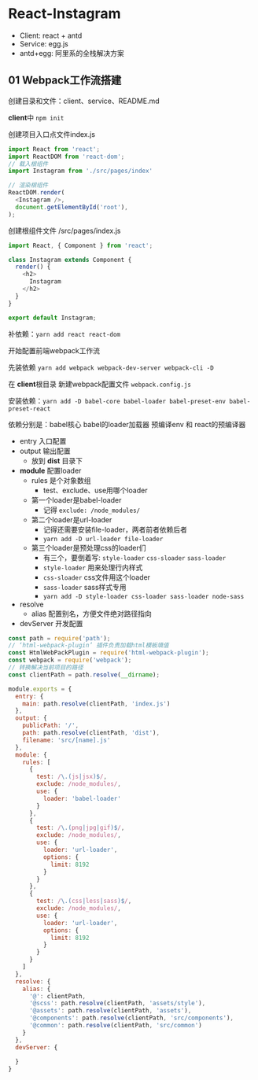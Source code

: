 # React-Instagram

* Client: react + antd
* Service: egg.js
* antd+egg: 阿里系的全栈解决方案

## 01 Webpack工作流搭建

创建目录和文件：client、service、README.md

**client**中 `npm init`

创建项目入口点文件index.js

```js
import React from 'react';
import ReactDOM from 'react-dom';
// 载入根组件
import Instagram from './src/pages/index'

// 渲染根组件
ReactDOM.render(
  <Instagram />,
  document.getElementById('root'),
);
```

创建根组件文件 /src/pages/index.js

```js
import React, { Component } from 'react';

class Instagram extends Component {
  render() {
    <h2>
      Instagram
    </h2>
  }
}

export default Instagram;
```

补依赖：`yarn add react react-dom`

开始配置前端webpack工作流

先装依赖 `yarn add webpack webpack-dev-server webpack-cli -D`

在 **client**根目录 新建webpack配置文件 `webpack.config.js`

安装依赖：`yarn add -D babel-core babel-loader babel-preset-env babel-preset-react`

依赖分别是：babel核心 babel的loader加载器 预编译env 和 react的预编译器

* entry 入口配置
* output 输出配置
    * 放到 **dist** 目录下
* **module** 配置loader
    * rules 是个对象数组
        * test、exclude、use用哪个loader
    * 第一个loader是babel-loader
        * 记得 `exclude: /node_modules/`
    * 第二个loader是url-loader
        * 记得还需要安装file-loader，两者前者依赖后者
        * `yarn add -D url-loader file-loader`
    * 第三个loader是预处理css的loader们
        * 有三个，要倒着写: `style-loader` `css-sloader`  `sass-loader`
        * `style-loader` 用来处理行内样式
        * `css-sloader` css文件用这个loader
        * `sass-loader` sass样式专用
        * `yarn add -D style-loader css-loader sass-loader node-sass`
* resolve
    * alias 配置别名，方便文件绝对路径指向
* devServer 开发配置

```js
const path = require('path');
// ‘html-webpack-plugin’ 插件负责加载html模板填值
const HtmlWebPackPlugin = require('html-webpack-plugin');
const webpack = require('webpack');
// 转换解决当前项目的路径
const clientPath = path.resolve(__dirname);

module.exports = {
  entry: {
    main: path.resolve(clientPath, 'index.js')
  },
  output: {
    publicPath: '/',
    path: path.resolve(clientPath, 'dist'),
    filename: 'src/[name].js'
  },
  module: {
    rules: [
      {
        test: /\.(js|jsx)$/,
        exclude: /node_modules/,
        use: {
          loader: 'babel-loader'
        }
      },
      {
        test: /\.(png|jpg|gif)$/,
        exclude: /node_modules/,
        use: {
          loader: 'url-loader',
          options: {
            limit: 8192
          }
        }
      },
      {
        test: /\.(css|less|sass)$/,
        exclude: /node_modules/,
        use: {
          loader: 'url-loader',
          options: {
            limit: 8192
          }
        }
      }
    ]
  },
  resolve: {
    alias: {
      '@': clientPath,
      '@scss': path.resolve(clientPath, 'assets/style'),
      '@assets': path.resolve(clientPath, 'assets'),
      '@components': path.resolve(clientPath, 'src/components'),
      '@common': path.resolve(clientPath, 'src/common')
    }
  },
  devServer: {
    
  }
}
```